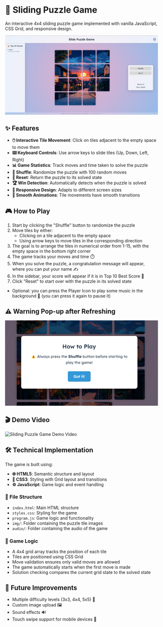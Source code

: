 # 🧩 Sliding Puzzle Game

An interactive 4x4 sliding puzzle game implemented with vanilla JavaScript, CSS Grid, and responsive design.

![Sliding Puzzle Game Screenshot](screenshots/image.webp)

## ✨ Features

- **🖱️ Interactive Tile Movement**: Click on tiles adjacent to the empty space to move them
- **⌨️ Keyboard Controls**: Use arrow keys to slide tiles (Up, Down, Left, Right)
- **📊 Game Statistics**: Track moves and time taken to solve the puzzle
- **🔀 Shuffle**: Randomize the puzzle with 100 random moves
- **🔄 Reset**: Return the puzzle to its solved state
- **🏆 Win Detection**: Automatically detects when the puzzle is solved
- **📱 Responsive Design**: Adapts to different screen sizes
- **🌊 Smooth Animations**: Tile movements have smooth transitions

## 🎮 How to Play

1. Start by clicking the "Shuffle" button to randomize the puzzle
2. Move tiles by either:
   - Clicking on a tile adjacent to the empty space
   - Using arrow keys to move tiles in the corresponding direction
3. The goal is to arrange the tiles in numerical order from 1-15, with the empty space in the bottom right corner
4. The game tracks your moves and time ⏱️
5. When you solve the puzzle, a congratulation message will appear, where you can put your name ✍️
6. In the sidebar, your score will appear if it is in Top 10 Best Score 🏅
7. Click "Reset" to start over with the puzzle in its solved state

- Optional: you can press the Player Icon to play some music in the background 🎵 (you can press it again to pause it)

## ⚠️ Warning Pop-up after Refreshing

![Sliding Puzzle Game Warning Pop-up](screenshots/warning.webp)

## 🎬 Demo Video

![Sliding Puzzle Game Demo Video](videos/showcase.gif)

## 🛠️ Technical Implementation

The game is built using:

- **🌐 HTML5**: Semantic structure and layout
- **🎨 CSS3**: Styling with Grid layout and transitions
- **⚙️ JavaScript**: Game logic and event handling

### 📁 File Structure

- `index.html`: Main HTML structure
- `styles.css`: Styling for the game
- `program.js`: Game logic and functionality
- `img/`: Folder containing the puzzle tile images
- `audio/`: Folder containing the audio of the game

### 🧠 Game Logic

- A 4x4 grid array tracks the position of each tile
- Tiles are positioned using CSS Grid
- Move validation ensures only valid moves are allowed
- The game automatically starts when the first move is made
- Solution checking compares the current grid state to the solved state

## 🚀 Future Improvements

- Multiple difficulty levels (3x3, 4x4, 5x5) 🔢
- Custom image upload 🖼️
- Sound effects 🔊
- Touch swipe support for mobile devices 📱
